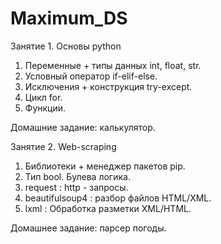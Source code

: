 # Maximum_DS

Занятие 1. Основы python

1. Переменные + типы данных int, float, str.
2. Условный оператор if-elif-else.
3. Исключения + конструкция try-except.
4. Цикл for.
5. Функции.

Домашние задание: калькулятор.

Занятие 2. Web-scraping

1. Библиотеки + менеджер пакетов pip.
2. Тип bool. Булева логика.
3. request : http - запросы.
4. beautifulsoup4 : разбор файлов HTML/XML.
5. lxml : Обработка разметки XML/HTML.

Домашнее задание: парсер погоды.
